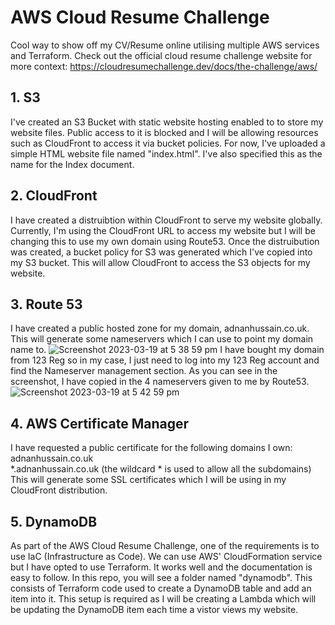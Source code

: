 # AWS Cloud Resume Challenge
Cool way to show off my CV/Resume online utilising multiple AWS services and Terraform.
Check out the official cloud resume challenge website for more context: https://cloudresumechallenge.dev/docs/the-challenge/aws/

## 1. S3

I've created an S3 Bucket with static website hosting enabled to to store my website files. Public access to it is blocked and I will be allowing resources such as CloudFront to access it via bucket policies. For now, I've uploaded a simple HTML website file named "index.html". I've also specified this as the name for the Index document.

## 2. CloudFront

I have created a distruibtion within CloudFront to serve my website globally. Currently, I'm using the CloudFront URL to access my website but I will be changing this to use my own domain using Route53. Once the distruibution was created, a bucket policy for S3 was generated which I've copied into my S3 bucket. This will allow CloudFront to access the S3 objects for my website.

## 3. Route 53

I have created a public hosted zone for my domain, adnanhussain.co.uk. This will generate some nameservers which I can use to point my domain name to.     ![Screenshot 2023-03-19 at 5 38 59 pm](https://user-images.githubusercontent.com/24739598/226206090-6bac13a5-9ac5-4987-aea7-063d48df3157.jpg)
I have bought my domain from 123 Reg so in my case, I just need to log into my 123 Reg account and find the Nameserver management section. As you can see in the screenshot, I have copied in the 4 nameservers given to me by Route53.    
![Screenshot 2023-03-19 at 5 42 59 pm](https://user-images.githubusercontent.com/24739598/226206319-3ab21b5b-cfbd-41e4-9e14-ce09f7d1b9e0.jpg)


## 4. AWS Certificate Manager

I have requested a public certificate for the following domains I own:   
adnanhussain.co.uk      
*.adnanhussain.co.uk (the wildcard * is used to allow all the subdomains)    
This will generate some SSL certificates which I will be using in my CloudFront distribution.

## 5. DynamoDB

As part of the AWS Cloud Resume Challenge, one of the requirements is to use IaC (Infrastructure as Code). We can use AWS' CloudFormation service but I have opted to use Terraform. It works well and the documentation is easy to follow. 
In this repo, you will see a folder named "dynamodb". This consists of Terraform code used to create a DynamoDB table and add an item into it. This setup is required as I will be creating a Lambda which will be updating the DynamoDB item each time a vistor views my website.
